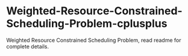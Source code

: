 # Weighted-Resource-Constrained-Scheduling-Problem-cplusplus
Weighted Resource Constrained Scheduling Problem, read readme for complete details.
